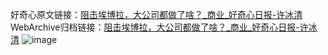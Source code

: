 好奇心原文链接：[阻击埃博拉，大公司都做了啥？_商业_好奇心日报-许冰清](https://www.qdaily.com/articles/2976.html)
WebArchive归档链接：[阻击埃博拉，大公司都做了啥？_商业_好奇心日报-许冰清](http://web.archive.org/web/20190623151724/https://www.qdaily.com/articles/2976.html)
![image](http://ww3.sinaimg.cn/large/007d5XDply1g3v6uwf1xnj30u03ynkjl)